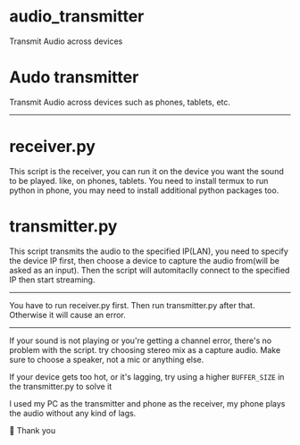 # audio_transmitter
Transmit Audio across devices
# Audo transmitter
Transmit Audio across devices such as phones, tablets, etc.
<hr>

# receiver.py
This script is the receiver, you can run it on the device you want the sound to be played. like, on phones, tablets. You need to install termux to run python in phone, you may need to install additional python packages too.
# transmitter.py
This script transmits the audio to the specified IP(LAN), you need to specify the device IP first, then choose a device to capture the audio from(will be asked as an input). Then the script will automitaclly connect to the specified IP then start streaming.
<hr>
You have to run receiver.py first. Then run transmitter.py after that. Otherwise it will cause an error.
<hr>
If your sound is not playing or you're getting a channel error, there's no problem with the script. try choosing stereo mix as a capture audio. Make sure to choose a speaker, not a mic or anything else.

If your device gets too hot, or it's lagging, try using a higher `BUFFER_SIZE` in the transmitter.py to solve it

I used my PC as the transmitter and phone as the receiver, my phone plays the audio without any kind of lags.

🌠 Thank you